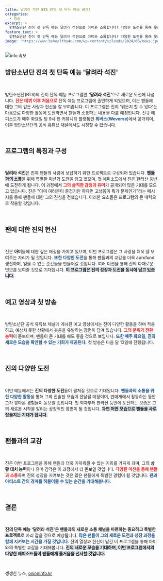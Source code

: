 ```yaml
---
title: 달려라 석진 BTS 진의 첫 단독 예능 공개!
categories:
  - 방송
excerpt: >
  방탄소년단 진이 첫 단독 예능 달려라 석진으로 아미와 소통합니다! 다양한 도전을 통해 웃음과 감동을 선사할 예정, 13일 첫 방송 기대하세요!
feature_text: >
  방탄소년단 진이 첫 단독 예능 달려라 석진으로 아미와 소통합니다! 다양한 도전을 통해 웃음과 감동을 선사할 예정, 13일 첫 방송 기대하세요!
image: 'https://www.behealthy4u.com/wp-content/uploads/2024/06/news.jpg'
---
```


<p><img src="https://www.behealthy4u.com/wp-content/uploads/2024/06/news.jpg" alt="info 속보" /></p>

<h2 data-ke-size="size26">방탄소년단 진의 첫 단독 예능 '달려라 석진'</h2>

<p data-ke-size="size16">&nbsp;</p>

<p>방탄소년단(BTS)의 진이 단독 예능 프로그램인 <b>'달려라 석진'</b>으로 새로운 도전에 나섭니다. <b><span style="color: #ee2323;">진은 데뷔 이후 처음으로</span></b> 단독 예능 프로그램에 출연하게 되었으며, 이는 팬들에 대한 그의 깊은 사랑과 헌신을 잘 보여줍니다. 이 프로그램은 진이 '뭐든지 할 수 있다'는 마음으로 다양한 활동에 도전하면서 팬들과 소통하는 내용을 다룰 예정입니다. 신규 에피소드가 매주 화요일 밤 9시 팬 커뮤니티 플랫폼인 <b><span style="color: #1a5490;">위버스(Weverse)</span></b>에서 공개되며, 이후 방탄소년단의 공식 유튜브 채널에서도 시청할 수 있습니다.</p>

<p data-ke-size="size16">&nbsp;</p>

<h2 data-ke-size="size26">프로그램의 특징과 구성</h2>

<p data-ke-size="size16">&nbsp;</p>

<p><b>달려라 석진</b>은 진이 팬들의 사랑에 보답하기 위한 프로젝트로 구성되어 있습니다. <b><span style="background-color: #21538527;">팬들과의 소통</span></b>을 위해 특별한 미션과 도전을 담고 있으며, 첫 에피소드에서 진은 한라산 등반에 도전하게 됩니다. 이 과정에서 <b><span style="color: #ee2323;">그의 솔직한 감정과 유머</span></b>가 공개되어 많은 기대를 모으고 있습니다. 진은 "아미 여러분이 즐겁기만 하다면 고생쯤이 뭐가 문제인가"라는 메시지를 통해 팬들에 대한 그의 진심을 전했습니다. 이러한 요소들은 프로그램의 큰 매력으로 작용할 것입니다.</p>

<p data-ke-size="size16">&nbsp;</p>

<h2 data-ke-size="size26">팬에 대한 진의 헌신</h2>

<p data-ke-size="size16">&nbsp;</p>

<p>진은 <b>아미</b>들에 대한 깊은 애정을 가지고 있으며, 이번 프로그램은 그 사랑을 더욱 잘 보여주는 자리가 될 것입니다. <b><span style="color: #1a5490;">또한 다양한 도전</span></b>을 통해 팬들과의 교감을 더욱 aprofund 생산하며, 잊을 수 없는 순간들을 만들어갈 것입니다. 여러 미션을 통해 진의 다채로운 면모를 보여줄 것으로 기대됩니다. <b><span style="background-color: #21538527;">이 프로그램은 진의 성장과 도전을 동시에 담고 있습니다.</span></b></p>

<p data-ke-size="size16">&nbsp;</p>

<h2 data-ke-size="size26">예고 영상과 첫 방송</h2>

<p data-ke-size="size16">&nbsp;</p>

<p>방탄소년단 공식 유튜브 채널에 게시된 예고 영상에서는 진이 다양한 활동을 하며 적응하고, 예상치 못한 상황에서 웃음을 유발하는 장면이 담겨 있습니다. <b><span style="color: #ee2323;">그의 분위기 전환 능력</span></b>이 돋보이며, 팬들이 큰 기대를 해도 좋을 것으로 보입니다. <b><span style="color: #1a5490;">또한 매주 화요일, 진의 새로운 모습을 확인할 수 있는 기회가 제공된다.</span></b> 첫 방송은 다음 달 13일에 진행됩니다.</p>

<p data-ke-size="size16">&nbsp;</p>

<h2 data-ke-size="size26">진의 다양한 도전</h2>

<p data-ke-size="size16">&nbsp;</p>

<p>이번 예능에서는 <b>진의 다양한 도전</b>들이 펼쳐질 것으로 기대됩니다. <b><span style="color: #1a5490;">팬들과의 소통을 위한 다양한 활동</span></b>을 통해 그의 진솔한 모습이 전달될 예정이며, 연예계에서 활동하는 동안 그가 쌓아온 경험들이 돋보일 것입니다. 첫 회차부터 한라산 등반에 도전하는 모습은 그의 새로운 시작을 알리는 상징적인 장면이 될 것입니다. <b><span style="background-color: #21538527;">과연 어떤 모습으로 팬들을 사로잡을지는 기대가 됩니다.</span></b></p>

<p data-ke-size="size16">&nbsp;</p>

<h2 data-ke-size="size26">팬들과의 교감</h2>

<p data-ke-size="size16">&nbsp;</p>

<p>진은 이번 프로그램을 통해 팬들과 더욱 가까워질 수 있는 기회를 가지게 되며, 그의 <b>상황 대처 능력</b>이나 유머 감각은 이 과정에서 더 돋보일 것입니다. <b><span style="color: #ee2323;">다양한 미션을 통해 팬들과 소통</span></b>하며 진의 성장을 지켜보는 것은 많은 팬들에게 특별한 경험이 될 것입니다. <b><span style="color: #1a5490;">팬과 아티스트 간의 경계를 허물어줄 수 있는 순간을 기대해봅니다.</span></b></p>

<p data-ke-size="size16">&nbsp;</p>

<h2 data-ke-size="size26">결론</h2>

<p data-ke-size="size16">&nbsp;</p>

<p><b>진의 단독 예능 '달려라 석진'은 팬들과의 새로운 소통 채널을 마련하는 중요하고 특별한 프로젝트</b>로 자리 잡을 것으로 예상됩니다. <b><span style="color: #1a5490;">많은 팬들이 그의 새로운 도전과 성장 과정을 함께 지켜보는 시간을 가질 것입니다.</span></b> 진의 열정과 헌신이 담긴 이 프로그램을 통해 아미와의 특별한 교감을 기대해봅니다. <b><span style="background-color: #21538527;">진의 새로운 모습을 기대하며, 이번 프로그램에서의 다양한 에피소드들이 팬들에게 즐거움을 선사할 것입니다.</span></b></p> 

<p data-ke-size="size16">&nbsp;</p>
생생한 뉴스, <a href="https://onioninfo.kr" rel="dofollow">onioninfo.kr</a>


